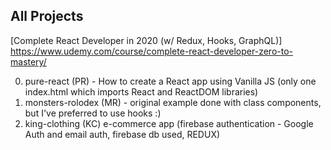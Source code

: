 ## All Projects
[Complete React Developer in 2020 (w/ Redux, Hooks, GraphQL)]
https://www.udemy.com/course/complete-react-developer-zero-to-mastery/

00. pure-react (PR) - How to create a React app using Vanilla JS (only one index.html which imports React and ReactDOM libraries)
01. monsters-rolodex (MR) - original example done with class components, but I've preferred to use hooks :)
02. king-clothing (KC) e-commerce app (firebase authentication - Google Auth and email auth, firebase db used, REDUX)